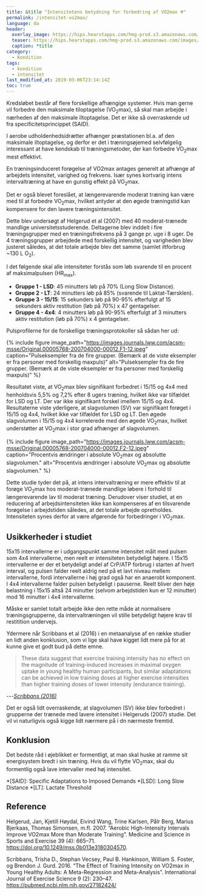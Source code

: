 ```yaml
---
title: &title "Intensitetens betydning for forbedring af VO2max 💗"
permalink: /intensitet-vo2max/
language: da
header:
  overlay_image: https://hips.hearstapps.com/hmg-prod.s3.amazonaws.com/images/young-woman-jogging-royalty-free-image-936156826-1548705024.jpg
  teaser: https://hips.hearstapps.com/hmg-prod.s3.amazonaws.com/images/young-woman-jogging-royalty-free-image-936156826-1548705024.jpg
  caption: *title
category:
  - Kondition
tags:
  - kondition
  - intensitet
last_modified_at: 2019-03-06T23:14:14Z
toc: true
---
```


Kredsløbet består af flere forskellige afhængige systemer. Hvis man gerne vil forbedre den maksimale tiloptagelse (VO<sub>2</sub>max), så skal man arbejde i nærheden af den maksimale iltoptagelse. Det er ikke så overraskende ud fra specificitetsprincippet (SAID).

I aerobe udholdenhedsidrætter afhænger præstationen bl.a. af den maksimale iltoptagelse, og derfor er det i træningsøjemed selvfølgelig interessant at have kendskab til træningsmetoder, der kan forbedre VO<sub>2</sub>max mest effektivt.

En træningsinduceret forøgelse af VO2max antages generelt at afhænge af arbejdets intensitet, varighed og frekvens. Især synes kortvarig intens intervaltræning at have en gunstig effekt på VO<sub>2</sub>max. 

Det er også blevet foreslået, at længerevarende moderat træning kan være med til at forbedre VO<sub>2</sub>max, hvilket antyder at den øgede træningstid kan kompensere for den lavere træningsintensitet.

Dette blev undersøgt af Helgerud et al (2007) med 40 moderat-trænede mandlige universitetsstuderende. Deltagerne blev inddelt i fire træningsgrupper med en træningsfrekvens på 3 gange pr. uge i 8 uger. De 4 træningsgrupper arbejdede med forskellig intensitet, og varigheden blev justeret således, at det totale arbejde blev det samme (samlet iltforbrug ~130 L O<sub>2</sub>).

I det følgende skal alle intensiteter forstås som løb svarende til en procent af maksimalpulsen (HR<sub>max</sub>).

- **Gruppe 1 - LSD**: 45 minutters løb på 70% (Long Slow Distance).
- **Gruppe 2 - LT**: 24 minutters løb på 85% (svarende til Laktat-Tærsklen).
- **Gruppe 3 - 15/15**: 15 sekunders løb på 90-95% efterfulgt af 15 sekunders aktiv restitution (løb på 70%) x 47 gentagelser.
- **Gruppe 4 - 4x4**: 4 minutters løb på 90-95% efterfulgt af 3 minutters aktiv restitution (løb på 70%) x 4 gentagelser.

Pulsprofilerne for de forskellige træningsprotokoller så sådan her ud:

{% include figure image_path="https://images.journals.lww.com/acsm-msse/Original.00005768-200704000-00012.F1-12.jpeg" caption="Pulseksempler fra de fire grupper. (Bemærk at de viste eksempler er fra personer med forskellig maxpuls)" alt="Pulseksempler fra de fire grupper. (Bemærk at de viste eksempler er fra personer med forskellig maxpuls)" %}

Resultatet viste, at VO<sub>2</sub>max blev signifikant forbedret i 15/15 og 4x4 med henholdsvis 5,5% og 7,2% efter 8 ugers træning, hvilket ikke var tilfældet for LSD og LT. Der var ikke signifikant forskel imellem 15/15 og 4x4. Resultaterne viste yderligere, at slagvolumen (SV) var signifikant forøget i 15/15 og 4x4, hvilket ikke var tilfældet for LSD og LT. Den øgede slagvolumen i 15/15 og 4x4 korrelerede med den øgede VO<sub>2</sub>max, hvilket understøtter at VO<sub>2</sub>max i stor grad afhænger af slagvolumen.

{% include figure image_path="https://images.journals.lww.com/acsm-msse/Original.00005768-200704000-00012.F2-12.jpeg" caption="Procentvis ændringer i absolute VO<sub>2</sub>max og absolutte slagvolumen." alt="Procentvis ændringer i absolute VO<sub>2</sub>max og absolutte slagvolumen." %}

Dette studie tyder det på, at intens intervaltræning er mere effektiv til at forøge VO<sub>2</sub>max hos moderat-trænede mandlige løbere i forhold til længerevarende lav til moderat træning. Derudover viser studiet, at en reducering af arbejdsintensiteten ikke kan kompenseres af en tilsvarende forøgelse i arbejdstiden således, at det totale arbejde opretholdes. Intensiteten synes derfor at være afgørende for forbedringer i VO<sub>2</sub>max.

## Usikkerheder i studiet

15x15 intervallerne er i udgangspunkt samme intensitet målt med pulsen som 4x4 intervallerne, men reelt er intensiteten betydeligt højere. I 15x15 intervallerne er der et betydeligt andel af CrP/ATP forbrug i starten af hvert interval, og pulsen falder reelt aldrig ned på et lavt niveau mellem intervallerne, fordi intervallerne i høj grad også har en anaerobt komponent. I 4x4 intervallerne falder pulsen betydeligt i pauserne. Reelt bliver den høje belastning i 15x15 altså 24 minutter (selvom arbejdstiden kun er 12 minutter) mod 16 minutter i 4x4 intervallerne.

Måske er samlet totalt arbejde ikke den rette måde at normalisere træningsgrupperne, da intervaltræningen vil stille betydeligt højere krav til restitition undervejs. 

Ydermere når Scribbans et al (2016) i en metaanalyse af en række studier en lidt anden konklusion, som vi lige skal have kigget lidt mere på for at kunne give et godt bud på dette emne.

> These data suggest that exercise training intensity has no effect on the magnitude of training-induced increases in maximal oxygen uptake in young healthy human participants, but similar adaptations can be achieved in low training doses at higher exercise intensities than higher training doses of lower intensity (endurance training).

---<cite>[Scribbans (2016)](https://pubmed.ncbi.nlm.nih.gov/27182424/)</cite>

Det er også lidt overraskende, at slagvolumen (SV) ikke blev forbedret i grupperne der trænede med lavere intensitet i Helgeruds (2007) studie. Det vil vi naturligvis også kigge lidt nærmere på i dn nærmeste fremtid.

## Konklusion

Det bedste råd i øjeblikket er formentligt, at man skal huske at ramme sit energisystem bredt i sin træning. Hvis du vil flytte VO<sub>2</sub>max, skal du formentlig også lave intervaller med høj intensitet.

*[SAID]: Specific Adaptations to Imposed Demands
*[LSD]: Long Slow Distance
*[LT]: Lactate Threshold

## Reference

Helgerud, Jan, Kjetill Høydal, Eivind Wang, Trine Karlsen, Pålr Berg, Marius Bjerkaas, Thomas Simonsen, m.fl. 2007. “Aerobic High-Intensity Intervals Improve VO2max More than Moderate Training”. Medicine and Science in Sports and Exercise 39 (4): 665–71. <https://doi.org/10.1249/mss.0b013e3180304570>.

Scribbans, Trisha D., Stephan Vecsey, Paul B. Hankinson, William S. Foster, og Brendon J. Gurd. 2016. “The Effect of Training Intensity on VO2max in Young Healthy Adults: A Meta-Regression and Meta-Analysis”. International Journal of Exercise Science 9 (2): 230–47. <https://pubmed.ncbi.nlm.nih.gov/27182424/>
